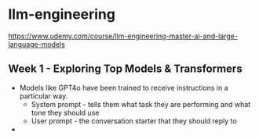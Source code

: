 # llm-engineering

https://www.udemy.com/course/llm-engineering-master-ai-and-large-language-models

## Week 1 - Exploring Top Models & Transformers
* Models like GPT4o have been trained to receive instructions in a particular way.
  * System prompt - tells them what task they are performing and what tone they should use
  * User prompt - the conversation starter that they should reply to
* 